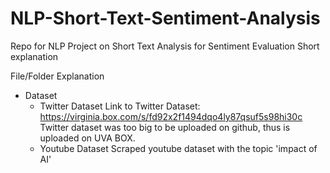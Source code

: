 # NLP-Short-Text-Sentiment-Analysis

Repo for NLP Project on Short Text Analysis for Sentiment Evaluation
Short explanation


File/Folder Explanation

- Dataset
  - Twitter Dataset
    Link to Twitter Dataset: https://virginia.box.com/s/fd92x2f1494dqo4ly87qsuf5s98hi30c
    Twitter dataset was too big to be uploaded on github, thus is uploaded on UVA BOX.
  - Youtube Dataset
    Scraped youtube dataset with the topic 'impact of AI'
